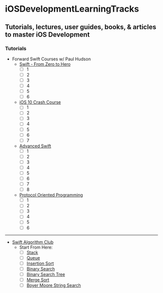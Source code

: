 # iOSDevelopmentLearningTracks
## Tutorials, lectures, user guides, books, & articles to master iOS Development

### Tutorials
- Forward Swift Courses w/ Paul Hudson
  - [Swift - From Zero to Hero](https://forwardcourses.com/workshops/9)
    - [ ] 1
    - [ ] 2
    - [ ] 3
    - [ ] 4
    - [ ] 5
    - [ ] 6

  - [iOS 10 Crash Course](https://forwardcourses.com/workshops/7)
    - [ ] 1
    - [ ] 2
    - [ ] 3
    - [ ] 4
    - [ ] 5
    - [ ] 6
    - [ ] 7

  - [Advanced Swift](https://forwardcourses.com/workshops/8)
    - [ ] 1
    - [ ] 2
    - [ ] 3
    - [ ] 4
    - [ ] 5
    - [ ] 6
    - [ ] 7
    - [ ] 8

  - [Protocol Oriented Programming](https://forwardcourses.com/workshops/63)
    - [ ] 1
    - [ ] 2
    - [ ] 3
    - [ ] 4
    - [ ] 5
    - [ ] 6

---

- [Swift Algorithm Club](https://github.com/raywenderlich/swift-algorithm-club)
  - Start From Here:
    - [ ] [Stack](https://github.com/raywenderlich/swift-algorithm-club/blob/master/Stack)
    - [ ] [Queue](https://github.com/raywenderlich/swift-algorithm-club/blob/master/Queue)
    - [ ] [Insertion Sort](https://github.com/raywenderlich/swift-algorithm-club/blob/master/Insertion%20Sort)
    - [ ] [Binary Search](https://github.com/raywenderlich/swift-algorithm-club/blob/master/Binary%20Search)
    - [ ] [Binary Search Tree](https://github.com/raywenderlich/swift-algorithm-club/blob/master/Binary%20Search%20Tree)
    - [ ] [Merge Sort](https://github.com/raywenderlich/swift-algorithm-club/blob/master/Merge%20Sort)
    - [ ] [Boyer Moore String Search](https://github.com/raywenderlich/swift-algorithm-club/blob/master/Boyer-Moore)
